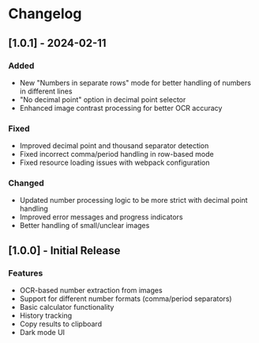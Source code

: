 # Changelog

## [1.0.1] - 2024-02-11

### Added
- New "Numbers in separate rows" mode for better handling of numbers in different lines
- "No decimal point" option in decimal point selector
- Enhanced image contrast processing for better OCR accuracy

### Fixed
- Improved decimal point and thousand separator detection
- Fixed incorrect comma/period handling in row-based mode
- Fixed resource loading issues with webpack configuration

### Changed
- Updated number processing logic to be more strict with decimal point handling
- Improved error messages and progress indicators
- Better handling of small/unclear images

## [1.0.0] - Initial Release

### Features
- OCR-based number extraction from images
- Support for different number formats (comma/period separators)
- Basic calculator functionality
- History tracking
- Copy results to clipboard
- Dark mode UI 